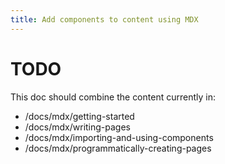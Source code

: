 ```yaml
---
title: Add components to content using MDX
---
```


# TODO

This doc should combine the content currently in:

- /docs/mdx/getting-started
- /docs/mdx/writing-pages
- /docs/mdx/importing-and-using-components
- /docs/mdx/programmatically-creating-pages
